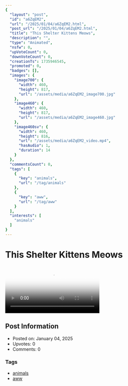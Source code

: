 ```yaml
---
{
  "layout": "post",
  "id": "a6ZqEM2",
  "url": "/2025/01/04/a6ZqEM2.html",
  "post_url": "/2025/01/04/a6ZqEM2.html",
  "title": "This Shelter Kittens Meows",
  "description": "",
  "type": "Animated",
  "nsfw": 0,
  "upVoteCount": 0,
  "downVoteCount": 0,
  "creationTs": 1735946545,
  "promoted": 0,
  "badges": [],
  "images": {
    "image700": {
      "width": 460,
      "height": 817,
      "url": "/assets/media/a6ZqEM2_image700.jpg"
    },
    "image460": {
      "width": 460,
      "height": 817,
      "url": "/assets/media/a6ZqEM2_image460.jpg"
    },
    "image460sv": {
      "width": 460,
      "height": 816,
      "url": "/assets/media/a6ZqEM2_video.mp4",
      "hasAudio": 1,
      "duration": 14
    }
  },
  "commentsCount": 0,
  "tags": [
    {
      "key": "animals",
      "url": "/tag/animals"
    },
    {
      "key": "aww",
      "url": "/tag/aww"
    }
  ],
  "interests": [
    "animals"
  ]
}
---
```


# This Shelter Kittens Meows

<video controls playsinline loop poster="/assets/media/a6ZqEM2_image460.jpg">
  <source src="/assets/media/a6ZqEM2_video.mp4" type="video/mp4">
  Your browser does not support the video tag.
</video>

## Post Information

- Posted on: January 04, 2025
- Upvotes: 0
- Comments: 0

### Tags

- [animals](/tag/animals)
- [aww](/tag/aww)
